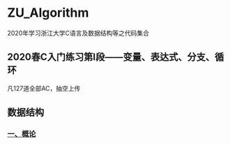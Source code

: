 # ZU_Algorithm
2020年学习浙江大学C语言及数据结构等之代码集合
## 2020春C入门练习第I段——变量、表达式、分支、循环
凡127道全部AC，抽空上传
## 数据结构
### [一、概论](/DataStructure/Base)
